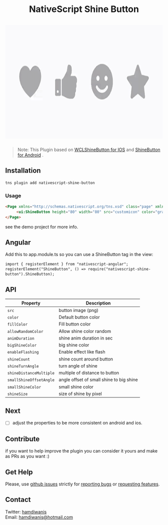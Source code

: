 <h1 align="center">
     NativeScript Shine Button<br/><br/>
<img src="https://github.com/hamdiwanis/nativescript-shine-button/raw/master/screenshots/demo.gif" height="364px" />
</h1>

> Note: This Plugin based on [WCLShineButton for IOS](https://github.com/imwcl/WCLShineButton) and [ShineButton for Android](https://github.com/ChadCSong/ShineButton) .

## Installation
```bash
tns plugin add nativescript-shine-button
```

### Usage
```html
<Page xmlns="http://schemas.nativescript.org/tns.xsd" class="page" xmlns:ui="nativescript-shine-button">
     <ui:ShineButton height="80" width="80" src="customicon" color="gray" fillColor="red">
</Page>
```

see the demo project for more info.

## Angular

Add this to app.module.ts so you can use a ShineButton tag in the view:

```
import { registerElement } from "nativescript-angular";
registerElement("ShineButton", () => require("nativescript-shine-button").ShineButton);
```

## API

| **Property**            | **Description**                          |
| ----------------------- | ---------------------------------------- |
| `src`                   | button image (png)                       |
| `color`                 | Default button color                     |
| `fillColor`             | Fill button color                        |
| `allowRandomColor`      | Allow shine color random                 |
| `animDuration`          | shine anim duration in sec               |
| `bigShineColor`         | big shine color                          |
| `enableFlashing`        | Enable effect like flash                 |
| `shineCount`            | shine count around button                |
| `shineTurnAngle`        | turn angle of shine                      |
| `shineDistanceMultiple` | multiple of distance to button           |
| `smallShineOffsetAngle` | angle offset of small shine to big shine |
| `smallShineColor`       | small shine color                        |
| `shineSize`             | size of shine by pixel                   |
## Next
- [ ] adjust the properties to be more consistent on android and ios.

## Contribute
if you want to help improve the plugin you can consider it yours and make as PRs as you want :)

## Get Help
Please, use [github issues](https://github.com/hamdiwanis/nativescript-shine-button/issues) strictly for [reporting bugs](CONTRIBUTING.md#reporting-bugs) or [requesting features](CONTRIBUTING.md#requesting-new-features).

## Contact
Twitter: [hamdiwanis](https://twitter.com/hamdiwanis)  \
Email: hamdiwanis@hotmail.com
